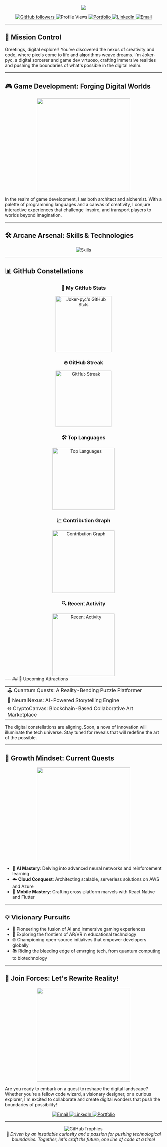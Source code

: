 <div align="center">
  <img src="https://readme-typing-svg.herokuapp.com/?lines=Welcome+to+Joker-pyc's+Digital+Realm;Game+Developer+%7C+AI+Enthusiast+%7C+Code+Alchemist&font=Fira%20Code&center=true&width=800&height=50&duration=4000&pause=1000">
</div>

<p align="center">
  <a href="https://github.com/Joker-pyc">
    <img src="https://img.shields.io/github/followers/Joker-pyc?label=Followers&style=social" alt="GitHub followers">
  </a>
  <img src="https://komarev.com/ghpvc/?username=Joker-pyc&color=brightgreen" alt="Profile Views">
  <a href="https://joker-pyc.github.io/Portfolio/">
    <img src="https://img.shields.io/badge/Portfolio-Explore%20My%20Digital%20Realm-00FFFF?style=flat&logo=firefox&logoColor=white" alt="Portfolio">
  </a>
  <a href="https://www.linkedin.com/in/santosh-maurya-700630215/">
    <img src="https://img.shields.io/badge/LinkedIn-Connect%20%26%20Collaborate-0077B5?style=flat&logo=linkedin&logoColor=white" alt="LinkedIn">
  </a>
  <a href="mailto:santoshmouriya1234567890@gmail.com">
    <img src="https://img.shields.io/badge/Email-Summon%20Me-D14836?style=flat&logo=gmail&logoColor=white" alt="Email">
  </a>
</p>

---

## 🚀 Mission Control

Greetings, digital explorer! You've discovered the nexus of creativity and code, where pixels come to life and algorithms weave dreams. I'm Joker-pyc, a digital sorcerer and game dev virtuoso, crafting immersive realities and pushing the boundaries of what's possible in the digital realm.

---

## 🎮 Game Development: Forging Digital Worlds

<div align="center">
  <img src="https://media.giphy.com/media/13HgwGsXF0aiGY/giphy.gif" width="300">
</div>

In the realm of game development, I am both architect and alchemist. With a palette of programming languages and a canvas of creativity, I conjure interactive experiences that challenge, inspire, and transport players to worlds beyond imagination.

---

## 🛠️ Arcane Arsenal: Skills & Technologies

<div align="center">
  <img src="https://skillicons.dev/icons?i=python,js,java,cs,cpp,react,nodejs,django,unity,unreal,godot,html,css,tensorflow,pytorch,aws,docker,git,ps,blender&perline=10" alt="Skills">
</div>

---
## 📊 GitHub Constellations

<div align="center">

  <h3>🌟 My GitHub Stats</h3>
  <img src="https://github-readme-stats.vercel.app/api?username=Joker-pyc&show_icons=true&theme=radical&bg_color=0D1117&title_color=00FFFF&text_color=FFFFFF&icon_color=00FFFF&border_color=00FFFF" alt="Joker-pyc's GitHub Stats" height="180">

  <h3>🔥 GitHub Streak</h3>
  <img src="https://github-readme-streak-stats.herokuapp.com/?user=Joker-pyc&theme=radical&background=0D1117&ring=00FFFF&fire=FF6347&currStreakNum=FFFFFF&sideNums=00FFFF&currStreakLabel=00FFFF&sideLabels=FFFFFF&dates=00FFFF" alt="GitHub Streak" height="180">

  <h3>🛠️ Top Languages</h3>
  <img src="https://github-readme-stats.vercel.app/api/top-langs/?username=Joker-pyc&layout=compact&theme=radical&bg_color=0D1117&title_color=00FFFF&text_color=FFFFFF&border_color=00FFFF" alt="Top Languages" height="200">

  <h3>📈 Contribution Graph</h3>
  <img src="https://github-readme-activity-graph.cyclic.app/graph?username=Joker-pyc&bg_color=0D1117&color=00FFFF&line=00FFFF&point=FFFFFF&area=true&hide_border=true" alt="Contribution Graph" height="200">

  <h3>🔍 Recent Activity</h3>
  <img src="https://activity-graph.herokuapp.com/graph?username=Joker-pyc&theme=react-dark" alt="Recent Activity" height="200">

</div>
---
## 🌟 Upcoming Attractions

<div align="center">
  <table>
    <tr>
      <td>🕹️ Quantum Quests: A Reality-Bending Puzzle Platformer</td>
    </tr>
    <tr>
      <td>🧠 NeuralNexus: AI-Powered Storytelling Engine</td>
    </tr>
    <tr>
      <td>🌐 CryptoCanvas: Blockchain-Based Collaborative Art Marketplace</td>
    </tr>
  </table>
</div>

The digital constellations are aligning. Soon, a nova of innovation will illuminate the tech universe. Stay tuned for reveals that will redefine the art of the possible.

---

## 🌱 Growth Mindset: Current Quests

<div align="center">
  <img src="https://media.giphy.com/media/3oKIPEqDGUULpEU0aQ/giphy.gif" width="300">
</div>

- 🧠 **AI Mastery**: Delving into advanced neural networks and reinforcement learning
- ☁️ **Cloud Conquest**: Architecting scalable, serverless solutions on AWS and Azure
- 📱 **Mobile Mastery**: Crafting cross-platform marvels with React Native and Flutter

---

## 💡 Visionary Pursuits

- 🚀 Pioneering the fusion of AI and immersive gaming experiences
- 🔮 Exploring the frontiers of AR/VR in educational technology
- 🌐 Championing open-source initiatives that empower developers globally
- 📚 Riding the bleeding edge of emerging tech, from quantum computing to biotechnology

---

## 🤝 Join Forces: Let's Rewrite Reality!

<div align="center">
  <img src="https://media.giphy.com/media/QTfX9Ejfra3ZmNxh6B/giphy.gif" width="300">
</div>

Are you ready to embark on a quest to reshape the digital landscape? Whether you're a fellow code wizard, a visionary designer, or a curious explorer, I'm excited to collaborate and create digital wonders that push the boundaries of possibility!

<div align="center">
  <a href="mailto:santoshmouriya1234567890@gmail.com">
    <img src="https://img.shields.io/badge/-Summon%20via%20Email-D14836?style=for-the-badge&logo=gmail&logoColor=white" alt="Email">
  </a>
  <a href="https://www.linkedin.com/in/santosh-maurya-700630215/">
    <img src="https://img.shields.io/badge/-Connect%20on%20LinkedIn-0077B5?style=for-the-badge&logo=linkedin&logoColor=white" alt="LinkedIn">
  </a>
  <a href="https://joker-pyc.github.io/Portfolio/">
    <img src="https://img.shields.io/badge/-Explore%20My%20Digital%20Realm-000000?style=for-the-badge&logo=firefox&logoColor=white" alt="Portfolio">
  </a>
</div>

---

<div align="center">
  <img src="https://github-profile-trophy.vercel.app/?username=Joker-pyc&theme=radical&no-frame=true&no-bg=true&margin-w=4" alt="GitHub Trophies">
</div>

<div align="center">
  💞️ <em>Driven by an insatiable curiosity and a passion for pushing technological boundaries. 
  Together, let's craft the future, one line of code at a time!</em>
</div>

<!---
Joker-pyc/Joker-pyc is a ✨ special ✨ repository because its `README.md` (this file) appears on your GitHub profile.
You can click the Preview link to take a look at your changes.
--->
